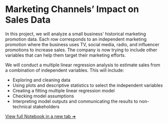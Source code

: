 # Marketing Channels’ Impact on Sales Data

In this project, we will analyze a small business' historical marketing promotion data. Each row corresponds to an independent marketing promotion where the business uses TV, social media, radio, and influencer promotions to increase sales. The company is now trying to include other variables that can help them target their marketing efforts.

We will conduct a multiple linear regression analysis to estimate sales from a combination of independent variables. This will include:

- Exploring and cleaning data
- Using plots and descriptive statistics to select the independent variables
- Creating a fitting multiple linear regression model
- Checking model assumptions
- Interpreting model outputs and communicating the results to non-technical stakeholders

[View full Notebook in a new tab ➔](https://nbviewer.org/gist/bennisyiu/d9f207ed6f41030ffd1c1c8e048a0130)
